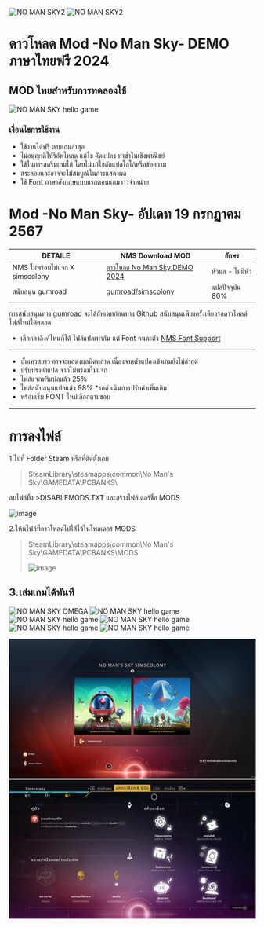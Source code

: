 
![NO MAN SKY2](https://i.imgur.com/L4xFUm1.png)
![NO MAN SKY2](https://i.imgur.com/jFaay7a.png)
# ดาวโหลด Mod -No Man Sky- DEMO ภาษาไทยฟรี 2024
## MOD ไทยสำหรับการทดลองใช้ 

![NO MAN SKY hello game](https://i.imgur.com/jFaQLqy.png)

### เงื่อนไขการใช้งาน
- ใช้งานได้ฟรี ตามเกมล่าสุด
- ไม่อนุญาติให้รีอัพโหลด แก้ไข ดัดแปลง ทำซ้ำในเชิงพาณิชย์ 
- ใช้ในการสตรีมเกมได้ โดยไม่แก้ไขดัดแปลโลโก้หรือข้อความ 
- สระลอยและอาจจะไม่สมบูณ์ในการแสดงผล
- ใช้ Font ภาษาอังกฤษแบบแรกตอนแกมวาวจำหน่าย

#  Mod -No Man Sky- อัปเดท 19 กรกฏาคม 2567

| DETAILE   | NMS Download MOD |อักษร
| ------------- | ------------- |------------- |
| NMS ไม่พร้อมไม่แจก X simscolony   | [ดาวโหลด  No Man Sky  DEMO 2024](https://github.com/simscolony/NMS_DEMO/raw/main/%5BSIMSCOLONY%5DNMS-NOTO_DEMO_2024.pak) |หัวมล - ไม่มีหัว
|สนับสนุน  gumroad | [gumroad/simscolony](https://simscolony.gumroad.com/) | แปลปัจจุบัน 80%

การสนับสนุนทาง gumroad จะได้อัพเดทก่อนทาง Github 
สนับสนุนเพียงครั้งเดียวรอดาวโหลด์ไฟล์ใหม่ได้ตลอด

* เลือกลงลิงค์ไหนก็ได้ ไฟล์แปลเท่ากัน แต่ Font คนละตัว
[NMS Font Support ](https://simscolony.github.io/NMS_DEMO/NMS_FONT)

--------------------------------------------
- บั้หเควสยาว อาจจะแสดงผลผิดพลาด เนื่องจากตัวแปลงเข้าเกมยังไม่ล่าสุด
- ปรับปรงคำแปล จากไม่พร้อมไม่แจก
- ไฟล์แจกฟรีแปลแล้ว 25%
- ไฟล์สนับสนุนแปลแล้ว 98% *รอดำเนินการปรับคำเพิ่มเติม
- พร้อมเริ่ม FONT ใหม่เลือกตามชอบ
-------------------------------------------
# การลงไฟล์

1.ไปที่ Folder Steam หรือที่ติดตั้งเกม
>SteamLibrary\steamapps\common\No Man's Sky\GAMEDATA\PCBANKS\

ลบไฟล์ทิ้ง >DISABLEMODS.TXT และสร้างไฟล์เดอร์ชื่อ MODS

![image](https://i.imgur.com/bvl8FiR.jpg)


2.ให้นไฟล์ที่ดาวโหลดไปใส่้ไว้ในโพลเดอร์ MODS
>SteamLibrary\steamapps\common\No Man's Sky\GAMEDATA\PCBANKS\MODS
>
>![image](https://i.imgur.com/g7uJOs5.jpg)
 
3.เล่มเกมได้ทันที
------------------------------------------
![NO MAN SKY OMEGA](https://gadgetmates.com/wp-content/uploads/2024/02/omega-book-cover-v21.png)
![NO MAN SKY hello game](https://i.imgur.com/u51cptK.png)
![NO MAN SKY hello game](https://i.imgur.com/H3I5fH6.png)
![NO MAN SKY hello game](https://i.imgur.com/BnbnWAr.png)
![NO MAN SKY hello game](https://i.imgur.com/oGsnihb.png)
![NO MAN SKY hello game](https://gadgetmates.com/wp-content/uploads/2024/02/omega-book-cover-v21.png)


![NO MAN SKY2](https://github.com/simscolony/NMS_DEMO/blob/main/NOTO%20LOOP.png?raw=true)
![NO MAN SKY2](https://github.com/simscolony/NMS_DEMO/blob/main/NOTO%20LOOP%202.png?raw=true)
